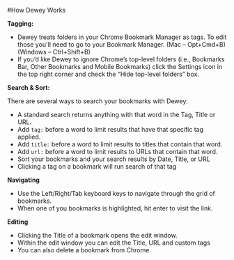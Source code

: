 #How Dewey Works

**Tagging:**

- Dewey treats folders in your Chrome Bookmark Manager as tags. To edit those you'll need to go to your Bookmark Manager. (Mac – Opt+Cmd+B) (Windows – Ctrl+Shift+B)
- If you’d like Dewey to ignore Chrome’s top-level folders (i.e., Bookmarks Bar, Other Bookmarks and Mobile Bookmarks) click the Settings icon in the top right corner and check the “Hide top-level folders” box.

**Search & Sort:**

There are several ways to search your bookmarks with Dewey:

- A standard search returns anything with that word in the Tag, Title or URL.
- Add `tag:` before a word to limit results that have that specific tag applied.
- Add `title:` before a word to limit results to titles that contain that word.
- Add `url:` before a word to limit results to URLs that contain that word.
- Sort your bookmarks and your search results by Date, Title, or URL
- Clicking a tag on a bookmark will run search of that tag

**Navigating**

- Use the Left/Right/Tab keyboard keys to navigate through the grid of bookmarks.
- When one of you bookmarks is highlighted, hit enter to visit the link.


**Editing**

- Clicking the Title of a bookmark opens the edit window.
- Within the edit window you can edit the Title, URL and custom tags
- You can also delete a bookmark from Chrome.